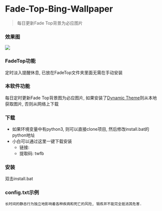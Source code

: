 # Fade-Top-Bing-Wallpaper
> 每日更新Fade Top背景为必应图片


### 效果图
![](example.gif)

### FadeTop功能
定时淡入提醒休息, 已放在FadeTop文件夹里面无需在手动安装

### 本软件功能
每日定时更新Fade Top背景图为必应图片, 如果安装了[Dynamic Theme](https://www.microsoft.com/zh-cn/p/dynamic-theme/9nblggh1zbkw)则从本地获取图片, 否则从网络上下载

### 下载
- 如果环境变量中有python3, 则可以直接clone项目, 然后修改install.bat的python地址
- 小白可以通过这里一键下载安装
    - 链接: 
    - 提取码: twfb

### 安装
双击install.bat
 
### config.txt示例
```
长时间的静态行为独立地影响着各种疾病和死亡的风险, 锻炼并不能完全抵消其危害.
```
